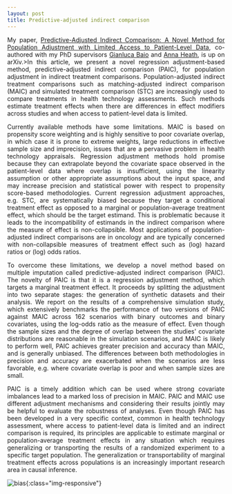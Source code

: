 ```yaml
---
layout: post
title: Predictive-adjusted indirect comparison
---
```


<p align="justify">My paper, <a href="https://arxiv.org/abs/2008.05951">Predictive-Adjusted Indirect Comparison: A Novel Method for Population Adjustment with Limited Access to Patient-Level Data</a>, 
co-authored with my PhD supervisors <a href="http://www.statistica.it/gianluca/">Gianluca Baio</a> and <a href="https://sites.google.com/site/annaheathstats/">Anna Heath</a>, 
is up on arXiv.>In this article, we present a novel regression adjustment-based method, predictive-adjusted indirect comparison (PAIC), for population adjustment in indirect treatment comparisons. Population-adjusted indirect treatment comparisons such as matching-adjusted indirect comparison (MAIC) and simulated treatment comparison (STC) are 
increasingly used to compare treatments in health technology assessments. Such methods estimate treatment effects when there are differences in effect modifiers 
across studies and when access to patient-level data is limited.</p> 

<p align="justify">Currently available methods have some limitations. MAIC is based on propensity score weighting and is highly sensitive to poor covariate overlap, in which case it is prone 
to extreme weights, large reductions in effective sample size and imprecision, issues that are a pervasive problem in health technology appraisals.  Regression adjustment 
methods hold promise because they can extrapolate beyond the covariate space observed in the patient-level data where overlap is insufficient, using the linearity assumption
or other appropriate assumptions about the input space, and may increase precision and statistical power with respect to propensity score-based methodologies. 
Current regression adjustment approaches, e.g. STC, are systematically biased because they target a conditional treatment effect as opposed to a marginal or population-average
treatment effect, which should be the target estimand. This is problematic because it leads to the incompatibility of estimands in the indirect comparison where the 
measure of effect is non-collapsible. Most applications of population-adjusted indirect comparisons are in oncology and are typically concerned with non-collapsible 
measures of treatment effect such as (log) hazard ratios or (log) odds ratios.</p>  

<p align="justify">To overcome these limitations, we develop a novel method based on multiple imputation called predictive-adjusted indirect comparison (PAIC). The novelty 
of PAIC is that it is a regression adjustment method, which targets a marginal treatment effect. It proceeds by splitting the adjustment into two separate stages: the generation
of synthetic datasets and their analysis. We report on the results of a comprehensive simulation study, which extensively benchmarks the performance of two versions of PAIC 
against MAIC across 162 scenarios with binary outcomes and binary covariates, using the log-odds ratio as the measure of effect. Even though the sample sizes and the degree 
of overlap between the studies' covariate distributions are reasonable in the simulation scenarios, and MAIC is likely to perform well, PAIC achieves greater precision and 
accuracy than MAIC, and is generally unbiased. The differences between both methodologies in precision and accuracy are exacerbated when the scenarios are less favorable, 
e.g. where covariate overlap is poor and when sample sizes are small.</p> 

<p align="justify">PAIC is a timely addition which can be used where strong covariate imbalances lead to a marked loss of precision in MAIC.  PAIC and MAIC use different adjustment mechanisms and considering their results jointly may be helpful to evaluate the robustness of analyses. Even though PAIC has been developed in a very specific context, common in health technology assessment, where access to patient-level data is limited and an indirect comparison is required, its principles are applicable to estimate marginal or population-average treatment effects in any situation which requires generalizing or transporting the results of a randomized experiment to a specific target population. The generalization or transportability of marginal treatment effects across populations is an increasingly important research area in causal inference.</p> 

![bias]({{site.baseurl}}/images/bias.png "Bias across all simulation scenarios."){:class="img-responsive"}
